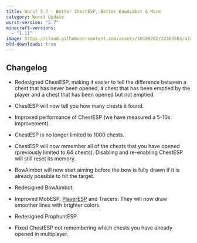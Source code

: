 ```yaml
---
title: Wurst 5.7 - Better ChestESP, Better BowAimbot & More
category: Wurst Update
wurst-version: "5.7"
minecraft-versions:
  - "1.11"
image: https://cloud.githubusercontent.com/assets/10100202/22363583/a7ace18c-e46b-11e6-86c4-62f98fb47696.jpg
old-downloads: true
---
```

## Changelog

- Redesigned ChestESP, making it easier to tell the difference between a chest that has never been opened, a chest that has been emptied by the player and a chest that has been opened but not emptied.

- ChestESP will now tell you how many chests it found.

- Improved performance of ChestESP (we have measured a 5-10x improvement).

- ChestESP is no longer limited to 1000 chests.

- ChestESP will now remember all of the chests that you have opened (previously limited to 64 chests). Disabling and re-enabling ChestESP will still reset its memory.

- BowAimbot will now start aiming before the bow is fully drawn if it is already possible to hit the target.

- Redesigned BowAimbot.

- Improved MobESP, [PlayerESP](https://wiki.wurstclient.net/playeresp) and Tracers: They will now draw smoother lines with brighter colors.

- Redesigned ProphuntESP.

- Fixed ChestESP not remembering which chests you have already opened in multiplayer.
